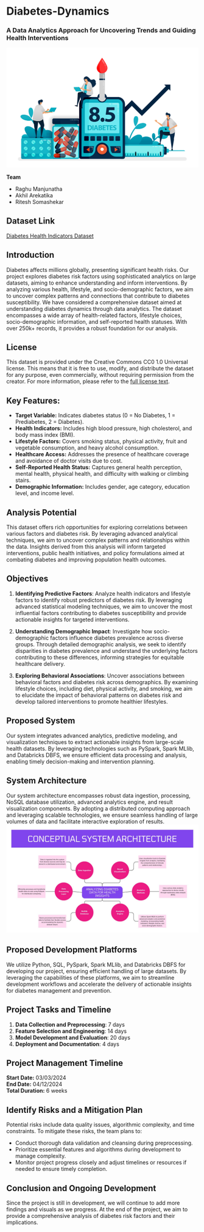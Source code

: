 # Diabetes-Dynamics
### A Data Analytics Approach for Uncovering Trends and Guiding Health Interventions

![System Architecture](https://github.com/RaghuManjunatha/Diabetes-Dynamics/blob/13d9c654e37775fea91aa45112e4a16788e13519/Assets/Diabetes%20Logo.jpg)

**Team**
- Raghu Manjunatha
- Akhil Arekatika
- Ritesh Somashekar

## Dataset Link
[Diabetes Health Indicators Dataset](https://www.kaggle.com/datasets/alexteboul/diabetes-health-indicators-dataset)

## Introduction
Diabetes affects millions globally, presenting significant health risks. Our project explores diabetes risk factors using sophisticated analytics on large datasets, aiming to enhance understanding and inform interventions. By analyzing various health, lifestyle, and socio-demographic factors, we aim to uncover complex patterns and connections that contribute to diabetes susceptibility.  We have considered a comprehensive dataset aimed at understanding diabetes dynamics through data analytics. The dataset encompasses a wide array of health-related factors, lifestyle choices, socio-demographic information, and self-reported health statuses. With over 250k+ records, it provides a robust foundation for our analysis.

## License
This dataset is provided under the Creative Commons CC0 1.0 Universal license. This means that it is free to use, modify, and distribute the dataset for any purpose, even commercially, without requiring permission from the creator. For more information, please refer to the [full license text](https://creativecommons.org/publicdomain/zero/1.0/).

## Key Features:
- **Target Variable:** Indicates diabetes status (0 = No Diabetes, 1 = Prediabetes, 2 = Diabetes).
- **Health Indicators:** Includes high blood pressure, high cholesterol, and body mass index (BMI).
- **Lifestyle Factors:** Covers smoking status, physical activity, fruit and vegetable consumption, and heavy alcohol consumption.
- **Healthcare Access:** Addresses the presence of healthcare coverage and avoidance of doctor visits due to cost.
- **Self-Reported Health Status:** Captures general health perception, mental health, physical health, and difficulty with walking or climbing stairs.
- **Demographic Information:** Includes gender, age category, education level, and income level.

## Analysis Potential
This dataset offers rich opportunities for exploring correlations between various factors and diabetes risk. By leveraging advanced analytical techniques, we aim to uncover complex patterns and relationships within the data. Insights derived from this analysis will inform targeted interventions, public health initiatives, and policy formulations aimed at combating diabetes and improving population health outcomes.

## Objectives
1. **Identifying Predictive Factors**: Analyze health indicators and lifestyle factors to identify robust predictors of diabetes risk. By leveraging advanced statistical modeling techniques, we aim to uncover the most influential factors contributing to diabetes susceptibility and provide actionable insights for targeted interventions.

2. **Understanding Demographic Impact**: Investigate how socio-demographic factors influence diabetes prevalence across diverse groups. Through detailed demographic analysis, we seek to identify disparities in diabetes prevalence and understand the underlying factors contributing to these differences, informing strategies for equitable healthcare delivery.

3. **Exploring Behavioral Associations**: Uncover associations between behavioral factors and diabetes risk across demographics. By examining lifestyle choices, including diet, physical activity, and smoking, we aim to elucidate the impact of behavioral patterns on diabetes risk and develop tailored interventions to promote healthier lifestyles.


## Proposed System
Our system integrates advanced analytics, predictive modeling, and visualization techniques to extract actionable insights from large-scale health datasets. By leveraging technologies such as PySpark, Spark MLlib, and Databricks DBFS, we ensure efficient data processing and analysis, enabling timely decision-making and intervention planning.

## System Architecture
Our system architecture encompasses robust data ingestion, processing, NoSQL database utilization, advanced analytics engine, and result visualization components. By adopting a distributed computing approach and leveraging scalable technologies, we ensure seamless handling of large volumes of data and facilitate interactive exploration of results.
![System Architecture](https://github.com/RaghuManjunatha/Diabetes-Dynamics/blob/029517f710b80dc19a109c7d9fc73080ef6a3a42/Assets/System%20Architecture.jpg)


## Proposed Development Platforms
We utilize Python, SQL, PySpark, Spark MLlib, and Databricks DBFS for developing our project, ensuring efficient handling of large datasets. By leveraging the capabilities of these platforms, we aim to streamline development workflows and accelerate the delivery of actionable insights for diabetes management and prevention.

## Project Tasks and Timeline
1. **Data Collection and Preprocessing**: 7 days
2. **Feature Selection and Engineering**: 14 days
3. **Model Development and Evaluation**: 20 days
4. **Deployment and Documentation**: 4 days

## Project Management Timeline
**Start Date:** 03/03/2024  
**End Date:** 04/12/2024  
**Total Duration:** 6 weeks

## Identify Risks and a Mitigation Plan
Potential risks include data quality issues, algorithmic complexity, and time constraints. To mitigate these risks, the team plans to:
- Conduct thorough data validation and cleansing during preprocessing.
- Prioritize essential features and algorithms during development to manage complexity.
- Monitor project progress closely and adjust timelines or resources if needed to ensure timely completion.

## Conclusion and Ongoing Development
Since the project is still in development, we will continue to add more findings and visuals as we progress. At the end of the project, we aim to provide a comprehensive analysis of diabetes risk factors and their implications. 

